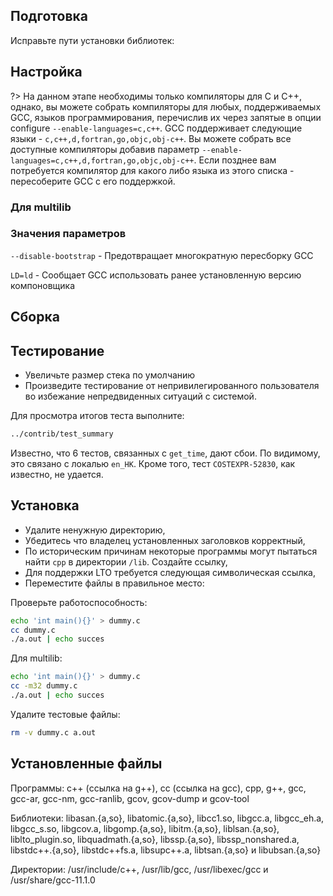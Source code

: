 <pkg :name="'gcc'" instsize showsbu2></pkg>
<script>
		new Vue({
		el: '#main',
		data: { package: {} },
		mounted: function () {
				this.getPackage('gcc');
		},
		methods: {
			getPackage: function(name) {
					getPackage(name)
					.then(response => this.package = response);
			},
		}
  })
</script>

## Подготовка

Исправьте пути установки библиотек:

<package-script :package="'gcc'" :type="'prepare'"></package-script>

## Настройка

?> На данном этапе необходимы только компиляторы для C и C++, однако, вы можете собрать компиляторы для любых, поддерживаемых GCC, языков программирования, перечислив их через запятые в опции configure `--enable-languages=c,c++`. GCC поддерживает следующие языки - `c,c++,d,fortran,go,objc,obj-c++`. Вы можете собрать все доступные компиляторы добавив параметр `--enable-languages=c,c++,d,fortran,go,objc,obj-c++`. Если позднее вам потребуется компилятор для какого либо языка из этого списка - пересоберите GCC с его поддержкой.

<package-script :package="'gcc'" :type="'configure'"></package-script>

### Для multilib

<package-script :package="'gcc'" :type="'multi_configure'"></package-script>

### Значения параметров

`--disable-bootstrap` - Предотвращает многократную пересборку GCC

`LD=ld` - Сообщает GCC использовать ранее установленную версию компоновщика

## Сборка

<package-script :package="'gcc'" :type="'build'"></package-script>

## Тестирование

* Увеличьте размер стека по умолчанию
* Произведите тестирование от непривилегированного пользователя во избежание непредвиденных ситуаций с системой.

<package-script :package="'gcc'" :type="'test'"></package-script>

Для просмотра итогов теста выполните:

```bash
../contrib/test_summary
```

Известно, что 6 тестов, связанных с `get_time`, дают сбои. По видимому, это связано с локалью `en_HK`. Кроме того, тест `COSTEXPR-52830`, как известно, не удается. 

## Установка

<package-script :package="'gcc'" :type="'install'"></package-script>

- Удалите ненужную директорию,
- Убедитесь что владелец установленных заголовков корректный,
- По историческим причинам некоторые программы могут пытаться найти `cpp` в директории `/lib`. Создайте ссылку,
- Для поддержки LTO требуется следующая символическая ссылка,
- Переместите файлы в правильное место:

<package-script :package="'gcc'" :type="'postinstall'"></package-script>

Проверьте работоспособность:

```bash
echo 'int main(){}' > dummy.c
cc dummy.c
./a.out | echo succes
```

Для multilib:

```bash
echo 'int main(){}' > dummy.c
cc -m32 dummy.c
./a.out | echo succes
```

Удалите тестовые файлы:

```bash
rm -v dummy.c a.out
```

## Установленные файлы

Программы:  c++ (ссылка на g++), cc (ссылка на gcc), cpp, g++, gcc, gcc-ar, gcc-nm, gcc-ranlib, gcov, gcov-dump и gcov-tool

Библиотеки:  libasan.{a,so}, libatomic.{a,so}, libcc1.so, libgcc.a, libgcc_eh.a, libgcc_s.so, libgcov.a, libgomp.{a,so}, libitm.{a,so}, liblsan.{a,so}, liblto_plugin.so, libquadmath.{a,so}, libssp.{a,so}, libssp_nonshared.a, libstdc++.{a,so}, libstdc++fs.a, libsupc++.a, libtsan.{a,so} и libubsan.{a,so}

Директории:  /usr/include/c++, /usr/lib/gcc, /usr/libexec/gcc и /usr/share/gcc-11.1.0
